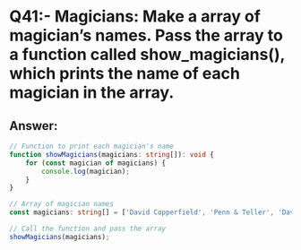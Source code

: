 # Q41:- Magicians: Make a array of magician’s names. Pass the array to a function called show_magicians(), which prints the name of each magician in the array.

## Answer:
```typescript
// Function to print each magician's name
function showMagicians(magicians: string[]): void {
    for (const magician of magicians) {
        console.log(magician);
    }
}

// Array of magician names
const magicians: string[] = ['David Copperfield', 'Penn & Teller', 'David Blaine', 'Criss Angel'];

// Call the function and pass the array
showMagicians(magicians);

```